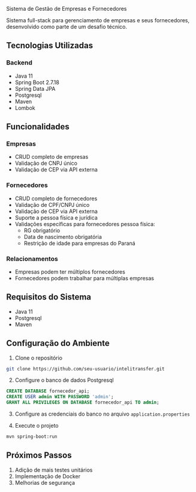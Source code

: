 Sistema de Gestão de Empresas e Fornecedores

Sistema full-stack para gerenciamento de empresas e seus fornecedores, desenvolvido como parte de um desafio técnico.

## Tecnologias Utilizadas

### Backend
- Java 11
- Spring Boot 2.7.18
- Spring Data JPA
- Postgresql
- Maven
- Lombok

## Funcionalidades

### Empresas
- CRUD completo de empresas
- Validação de CNPJ único
- Validação de CEP via API externa

### Fornecedores
- CRUD completo de fornecedores
- Validação de CPF/CNPJ único
- Validação de CEP via API externa
- Suporte a pessoa física e jurídica
- Validações específicas para fornecedores pessoa física:
  - RG obrigatório
  - Data de nascimento obrigatória
  - Restrição de idade para empresas do Paraná

### Relacionamentos
- Empresas podem ter múltiplos fornecedores
- Fornecedores podem trabalhar para múltiplas empresas

## Requisitos do Sistema

- Java 11
- Postgresql
- Maven

## Configuração do Ambiente

1. Clone o repositório
```bash
git clone https://github.com/seu-usuario/intelitransfer.git
```

2. Configure o banco de dados Postgresql
```sql
CREATE DATABASE fornecedor_api;
CREATE USER admin WITH PASSWORD 'admin';
GRANT ALL PRIVILEGES ON DATABASE fornecedor_api TO admin;
```

3. Configure as credenciais do banco no arquivo `application.properties`

4. Execute o projeto
```bash
mvn spring-boot:run
```

## Próximos Passos

1. Adição de mais testes unitários
2. Implementação de Docker
3. Melhorias de segurança

